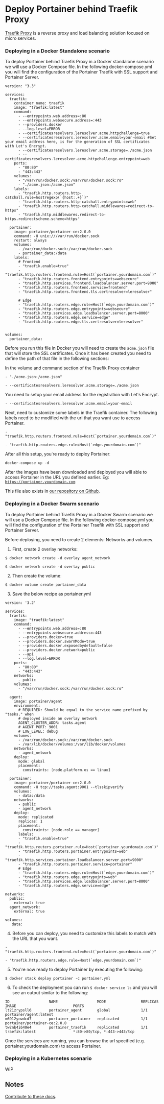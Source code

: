   # Deploy Portainer behind Traefik Proxy

[Traefik Proxy](https://traefik.io/traefik/) is a reverse proxy and load balancing solution focused on micro services.

### Deploying in a Docker Standalone scenario

To deploy Portainer behind Traefik Proxy in a Docker standalone scenario we will use a Docker Compose file. In the following docker-compose.yml you will find the configuration of the Portainer Traefik with SSL support and Portainer Server.

<pre><code>version: "3.3"

services:
  traefik:
    container_name: traefik
    image: "traefik:latest"
    command:
      - --entrypoints.web.address=:80
      - --entrypoints.websecure.address=:443
      - --providers.docker
      - --log.level=ERROR
      - --certificatesresolvers.leresolver.acme.httpchallenge=true
      - --certificatesresolvers.leresolver.acme.email=your-email #Set your email address here, is for the generation of SSL certificates with Let's Encrypt. 
      - --certificatesresolvers.leresolver.acme.storage=./acme.json
      - --certificatesresolvers.leresolver.acme.httpchallenge.entrypoint=web
    ports:
      - "80:80"
      - "443:443"
    volumes:
      - "/var/run/docker.sock:/var/run/docker.sock:ro"
      - "./acme.json:/acme.json"
    labels:
      - "traefik.http.routers.http-catchall.rule=hostregexp(`{host:.+}`)"
      - "traefik.http.routers.http-catchall.entrypoints=web"
      - "traefik.http.routers.http-catchall.middlewares=redirect-to-https"
      - "traefik.http.middlewares.redirect-to-https.redirectscheme.scheme=https"

  portainer:
    image: portainer/portainer-ce:2.0.0
    command: -H unix:///var/run/docker.sock
    restart: always
    volumes:
      - /var/run/docker.sock:/var/run/docker.sock
      - portainer_data:/data
    labels:
      # Frontend
      - "traefik.enable=true"
      - "traefik.http.routers.frontend.rule=Host(`portainer.yourdomain.com`)"
      - "traefik.http.routers.frontend.entrypoints=websecure"
      - "traefik.http.services.frontend.loadbalancer.server.port=9000"
      - "traefik.http.routers.frontend.service=frontend"
      - "traefik.http.routers.frontend.tls.certresolver=leresolver"
      
      # Edge
      - "traefik.http.routers.edge.rule=Host(`edge.yourdomain.com`)"
      - "traefik.http.routers.edge.entrypoints=websecure"
      - "traefik.http.services.edge.loadbalancer.server.port=8000"
      - "traefik.http.routers.edge.service=edge"
      - "traefik.http.routers.edge.tls.certresolver=leresolver"


volumes:
  portainer_data:</code></pre>

Before you run this file in Docker you will need to create the <code>acme.json</code> file that will store the SSL certificates. Once it has been created you need to define the path of that file in the following sections:

In the volume and command section of the Traefik Proxy container

<pre><code>- "./acme.json:/acme.json"</code></pre>

<pre><code>- --certificatesresolvers.leresolver.acme.storage=./acme.json</code></pre>

You need to setup your email address for the registration with Let's Encrypt. 

<pre><code>- --certificatesresolvers.leresolver.acme.email=your-email</code></pre>

Next, need to customize some labels in the Traefik container. The following labels need to be modified with the url that you want use to access Portainer.

<pre><code>- "traefik.http.routers.frontend.rule=Host(`portainer.yourdomain.com`)"</code></pre>

<pre><code>- "traefik.http.routers.edge.rule=Host(`edge.yourdomain.com`)"</code></pre>

After all this setup, you're ready to deploy Portainer:

<pre><code>docker-compose up -d</code></pre>

After the images have been downloaded and deployed you will able to access Portainer in the URL you defined earlier. Eg: <code>https://portainer.yourdomain.com</code>

This file also exists in [our repository on Github](https://github.com/portainer/portainer-compose/tree/master/traefik).

### Deploying in a Docker Swarm scenario

To deploy Portainer behind Traefik Proxy in a Docker Swarm scenario we will use a Docker Compose file. In the following docker-compose.yml you will find the configuration of the Portainer Traefik with SSL support and Portainer Server.

Before deploying, you need to create 2 elements: Networks and volumes. 

1. First, create 2 overlay networks:

<pre><code>$ docker network create -d overlay agent_network</code></pre>

<pre><code>$ docker network create -d overlay public</code></pre>

2. Then create the volume:

<pre><code>$ docker volume create portainer_data</code></pre>

3. Save the below recipe as portainer.yml

<pre><code>version: '3.2'

services:
  traefik:
    image: "traefik:latest"
    command:
      - --entrypoints.web.address=:80
      - --entrypoints.websecure.address=:443
      - --providers.docker=true
      - --providers.docker.swarmMode=true
      - --providers.docker.exposedbydefault=false
      - --providers.docker.network=public
      - --api
      - --log.level=ERROR
    ports:
      - "80:80"
      - "443:443"
    networks:
      - public
    volumes:
      - "/var/run/docker.sock:/var/run/docker.sock:ro"

  agent:
    image: portainer/agent
    environment:
      # REQUIRED: Should be equal to the service name prefixed by "tasks." when
      # deployed inside an overlay network
      AGENT_CLUSTER_ADDR: tasks.agent
      # AGENT_PORT: 9001
      # LOG_LEVEL: debug
    volumes:
      - /var/run/docker.sock:/var/run/docker.sock
      - /var/lib/docker/volumes:/var/lib/docker/volumes
    networks:
      - agent_network
    deploy:
      mode: global
      placement:
        constraints: [node.platform.os == linux]

  portainer:
    image: portainer/portainer-ce:2.0.0
    command: -H tcp://tasks.agent:9001 --tlsskipverify
    volumes:
      - data:/data
    networks:
      - public
      - agent_network
    deploy:
      mode: replicated
      replicas: 1
      placement:
        constraints: [node.role == manager]
      labels:
      - "traefik.enable=true"
      - "traefik.http.routers.portainer.rule=Host(`portainer.yourdomain.com`)"
      - "traefik.http.routers.portainer.entrypoints=web"
      - "traefik.http.services.portainer.loadbalancer.server.port=9000"
      - "traefik.http.routers.portainer.service=portainer"
      # Edge
      - "traefik.http.routers.edge.rule=Host(`edge.yourdomain.com`)"
      - "traefik.http.routers.edge.entrypoints=web"
      - "traefik.http.services.edge.loadbalancer.server.port=8000"
      - "traefik.http.routers.edge.service=edge"

networks:
  public:
    external: true
  agent_network:
    external: true

volumes:
   data:
</code></pre>

4. Before you can deploy, you need to customize this labels to match with the URL that you want. 

<pre><code>- "traefik.http.routers.frontend.rule=Host(`portainer.yourdomain.com`)"</code></pre>

<pre><code>- "traefik.http.routers.edge.rule=Host(`edge.yourdomain.com`)"</code></pre>

5. You're now ready to deploy Portainer by executing the following:

<pre><code>$ docker stack deploy portainer -c portainer.yml</code></pre>

6. To check the deployment you can run <code>$ docker service ls</code> and you will see an output similar to the following:

<pre><code>ID                  NAME                  MODE                REPLICAS            IMAGE                          PORTS
lt21zrypsll6        portainer_agent       global              1/1                 portainer/agent:latest
m6912ynwdcd7        portainer_portainer   replicated          1/1                 portainer/portainer-ce:2.0.0
tw2nb4i640e4        portainer_traefik     replicated          1/1                 traefik:latest                 *:80->80/tcp, *:443->443/tcp</code></pre>

Once the services are running, you can browse the url specified (e.g. portainer.yourdomain.com) to access Portainer.

### Deploying in a Kubernetes scenario

WIP


## Notes

[Contribute to these docs](https://github.com/portainer/portainer-docs/blob/master/contributing.md).